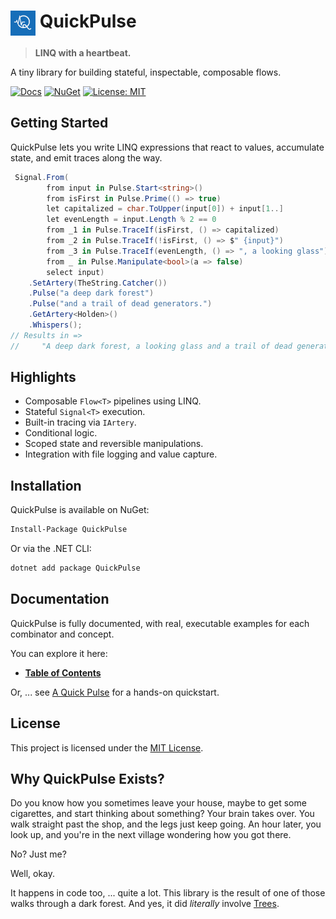 # <img src='icon.png' width='40' align='top'/> QuickPulse

> **LINQ with a heartbeat.**

A tiny library for building stateful, inspectable, composable flows.

[![Docs](https://img.shields.io/badge/docs-QuickPulse-blue?style=flat-square&logo=readthedocs)](https://github.com/kilfour/QuickPulse/blob/main/Docs/ToC.md)
[![NuGet](https://img.shields.io/nuget/v/QuickPulse.svg?style=flat-square&logo=nuget)](https://www.nuget.org/packages/QuickPulse)
[![License: MIT](https://img.shields.io/badge/license-MIT-success?style=flat-square)](https://github.com/kilfour/QuickPulse/blob/main/LICENSE)  
## Getting Started
QuickPulse lets you write LINQ expressions that react to values, accumulate state, and emit traces along the way.  
```csharp
 Signal.From(
        from input in Pulse.Start<string>()
        from isFirst in Pulse.Prime(() => true)
        let capitalized = char.ToUpper(input[0]) + input[1..]
        let evenLength = input.Length % 2 == 0
        from _1 in Pulse.TraceIf(isFirst, () => capitalized)
        from _2 in Pulse.TraceIf(!isFirst, () => $" {input}")
        from _3 in Pulse.TraceIf(evenLength, () => ", a looking glass")
        from _ in Pulse.Manipulate<bool>(a => false)
        select input)
    .SetArtery(TheString.Catcher())
    .Pulse("a deep dark forest")
    .Pulse("and a trail of dead generators.")
    .GetArtery<Holden>()
    .Whispers();
// Results in =>
//     "A deep dark forest, a looking glass and a trail of dead generators."
```
## Highlights

* Composable `Flow<T>` pipelines using LINQ.
* Stateful `Signal<T>` execution.
* Built-in tracing via `IArtery`.
* Conditional logic.
* Scoped state and reversible manipulations.
* Integration with file logging and value capture.  
## Installation

QuickPulse is available on NuGet:
```bash
Install-Package QuickPulse
```
Or via the .NET CLI:
```bash
dotnet add package QuickPulse
```  
## Documentation

QuickPulse is fully documented, with real, executable examples for each combinator and concept.

You can explore it here:

* **[Table of Contents](https://github.com/kilfour/QuickPulse/blob/main/Docs/ToC.md)**

Or, ... see [A Quick Pulse](https://github.com/kilfour/QuickPulse/blob/main/Docs/A_AQuickPulse/AQuickPulse.md) for a hands-on quickstart.  
## License

This project is licensed under the [MIT License](https://github.com/kilfour/QuickPulse/blob/main//LICENSE).  
## Why QuickPulse Exists?

Do you know how you sometimes leave your house, maybe to get some cigarettes, and start thinking about something?
Your brain takes over.
You walk straight past the shop, and the legs just keep going.
An hour later, you look up, and you're in the next village wondering how you got there.

No? Just me?

Well, okay.

It happens in code too, ... quite a lot.
This library is the result of one of those walks through a dark forest.
And yes, it did *literally* involve [Trees](./why-quickpulse-exists.md).  
